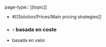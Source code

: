 page-type:: [[topic]]

- #[[Solution/Prices/Main pricing strategies]]

- ### - basada en coste
- basada en valor



